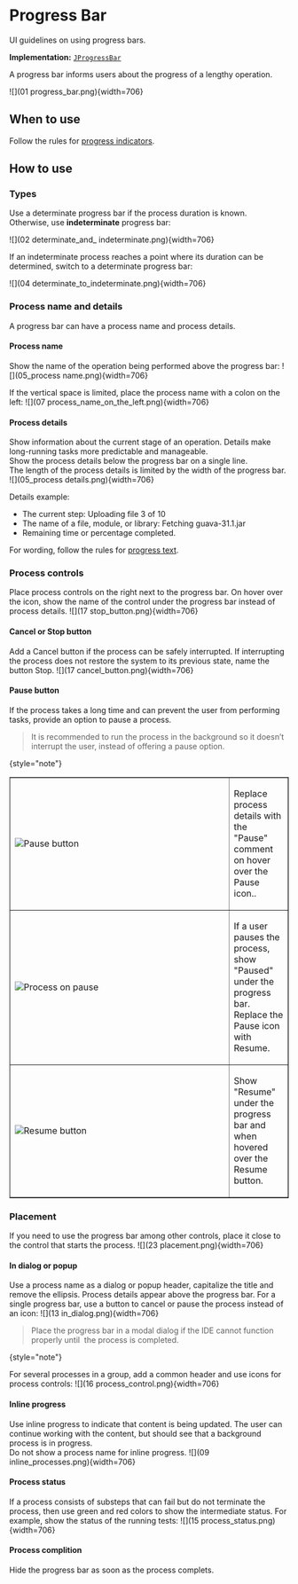 <!-- Copyright 2000-2024 JetBrains s.r.o. and contributors. Use of this source code is governed by the Apache 2.0 license. -->

# Progress Bar

<link-summary>UI guidelines on using progress bars.</link-summary>

<tldr>

**Implementation:** [`JProgressBar`](https://docs.oracle.com/javase/tutorial/uiswing/components/progress.html)

</tldr>

A progress bar informs users about the progress of a lengthy operation.

![](01 progress_bar.png){width=706}

## When to use

Follow the rules for [progress indicators](progress_indicators.md).

## How to use

### Types
Use a determinate progress bar if the process duration is known. Otherwise, use **indeterminate** progress bar:

![](02 determinate_and_ indeterminate.png){width=706}

If an indeterminate process reaches a point where its duration can be determined, switch to a determinate progress bar:

![](04 determinate_to_indeterminate.png){width=706}

### Process name and details

A progress bar can have a process name and process details.

#### Process name
Show the name of the operation being performed above the progress bar:
![](05_process name.png){width=706}

If the vertical space is limited, place the process name with a colon on the left:
![](07 process_name_on_the_left.png){width=706}

#### Process details
Show information about the current stage of an operation.
Details make long-running tasks more predictable and manageable.</br>
Show the process details below the progress bar on a single line. The length of the process details is limited by the width of the progress bar.
![](05_process details.png){width=706}

Details example:
* The current step: Uploading file 3 of 10
* The name of a file, module, or library: Fetching guava-31.1.jar
* Remaining time or percentage completed.

For wording, follow the rules for [progress text](progress_text.md).

### Process controls

Place process controls on the right next to the progress bar. On hover over the icon, show the name of the control under the progress bar instead of process details.
![](17 stop_button.png){width=706}

#### Cancel or Stop button
Add a Cancel button if the process can be safely interrupted. If interrupting the process does not restore the system to its previous state, name the button Stop.
![](17 cancel_button.png){width=706}

#### Pause button

If the process takes a long time and can prevent the user from performing tasks, provide an option to pause a process.

> It is recommended to run the process in the background so it doesn’t interrupt the user, instead of offering a pause option.
>
{style="note"}

<table style="none" border="false">
  <tr>
    <td width="378">
      <img src="18 pause_button.png" alt="Pause button"/>
    </td>
    <td>
      <p>Replace process details with the "Pause" comment on hover over the Pause icon..</p>
    </td>
  </tr>
  <tr>
     <td width="378">
         <img src="19 resume_button.png" alt="Process on pause"/>
        </td>
        <td>
        <p>If a user pauses the process, show "Paused" under the progress bar. Replace the Pause icon with Resume.</p>
     </td>
  </tr>
  <tr>
     <td width="378">
         <img src="20 resume_button.png" alt="Resume button"/>
        </td>
        <td>
        <p>Show "Resume" under the progress bar and when hovered over the Resume button.</p>
     </td>
  </tr>
</table>

### Placement
If you need to use the progress bar among other controls, place it close to the control that starts the process.
![](23 placement.png){width=706}

#### In dialog or popup
Use a process name as a dialog or popup header, capitalize the title and remove the ellipsis. Process details appear above the progress bar.
For a single progress bar, use a button to cancel or pause the process instead of an icon:
![](13 in_dialog.png){width=706}


> Place the progress bar in a modal dialog if the IDE cannot function properly until  the process is completed.
>
{style="note"}


For several processes in a group, add a common header and use icons for process controls:
![](16 process_control.png){width=706}

#### Inline progress

Use inline progress to indicate that content is being updated.
The user can continue working with the content, but should see that a background process is in progress.</br>
Do not show a process name for inline progress.
![](09 inline_processes.png){width=706}

#### Process status

If a process consists of substeps that can fail but do not terminate the process, then use green and red colors to show the intermediate status.
For example, show the status of the running tests:
![](15 process_status.png){width=706}

#### Process complition

Hide the progress bar as soon as the process complets.

